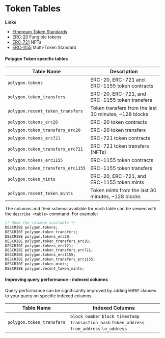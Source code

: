 # Token Tables

**Links**

* [Ethereum Token Standards](https://ethereum.org/en/developers/docs/standards/tokens/)
* [ERC-20](https://ethereum.org/en/developers/docs/standards/tokens/erc-20/) Fungible tokens
* [ERC-721](https://ethereum.org/en/developers/docs/standards/tokens/erc-721/) NFTs
* [ERC-1155](https://ethereum.org/en/developers/docs/standards/tokens/erc-1155/) Multi-Token Standard

#### Polygon Token specific tables

| Table Name                        | Description                                            |
| --------------------------------- | ------------------------------------------------------ |
| `polygon.tokens`                  | ERC-20, ERC-721 and ERC-1155 token contracts           |
| `polygon.token_transfers`         | ERC-20, ERC-721, and ERC-1155 token transfers          |
| `polygon.recent_token_transfers`  | Token transfers from the last 30 minutes, \~128 blocks |
| `polygon.tokens_erc20`            | ERC-20 token contracts                                 |
| `polygon.token_transfers_erc20`   | ERC-20 token transfers                                 |
| `polygon.tokens_erc721`           | ERC-721 token contracts                                |
| `polygon.token_transfers_erc721`  | ERC-721 token transfers (NFTs)                         |
| `polygon.tokens_erc1155`          | ERC-1155 token contracts                               |
| `polygon.token_transfers_erc1155` | ERC-1155 token transfers                               |
| `polygon.token_mints`             | ERC-20, ERC-721, and ERC-1155 token mints              |
| `polygon.recent_token_mints`      | Token mints from the last 30 minutes, \~128 blocks     |

The columns and their schema available for each table can be viewed with the `describe <table>` command. For example:

```sql
/* Show the columns available */
DESCRIBE polygon.tokens;
DESCRIBE polygon.token_transfers;
DESCRIBE polygon.tokens_erc20;
DESCRIBE polygon.token_transfers_erc20;
DESCRIBE polygon.tokens_erc721;
DESCRIBE polygon.token_transfers_erc721;
DESCRIBE polygon.tokens_erc1155;
DESCRIBE polygon.token_transfers_erc1155;
DESCRIBE polygon.token_mints;
DESCRIBE polygon.recent_token_mints;
```

#### Improving query performance - indexed columns

Query performance can be significantly improved by adding `WHERE` clauses to your query on specific indexed columns.

| Table Name                | Indexed Columns                                                                                 |
| ------------------------- | ----------------------------------------------------------------------------------------------- |
| `polygon.token_transfers` | `block_number` `block_timestamp` `transaction_hash` `token_address` `from_address` `to_address` |
